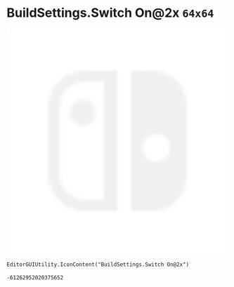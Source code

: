 # BuildSettings.Switch On@2x `64x64`
<img src="/img/BuildSettings.Switch%20On@2x.png" width=512 height=512>

``` CSharp
EditorGUIUtility.IconContent("BuildSettings.Switch On@2x")
```
```
-61262952020375652
```
